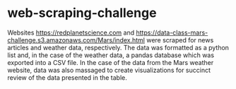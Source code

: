 # web-scraping-challenge
Websites https://redplanetscience.com and
 https://data-class-mars-challenge.s3.amazonaws.com/Mars/index.html
 were scraped for news articles and weather data, respectively.  The data was formatted as a python list and, in the case of the weather data, a pandas database which was exported into a CSV file.  In the case of the data from the Mars weather website, data was also massaged to create visualizations for succinct review of the data presented in the table.  